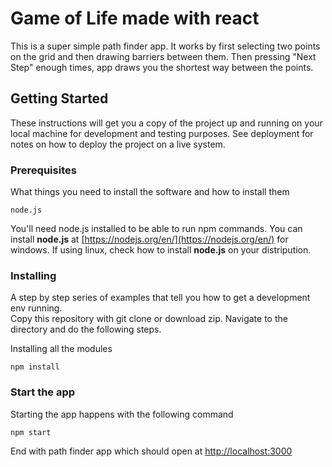 # Game of Life made with react

This is a super simple path finder app. It works by first selecting two points on the grid and then drawing barriers between them. Then pressing "Next Step" enough times, app draws you the shortest way between the points.

## Getting Started

These instructions will get you a copy of the project up and running on your local machine for development and testing purposes. See deployment for notes on how to deploy the project on a live system.</br>

### Prerequisites

What things you need to install the software and how to install them

```
node.js
```
You'll need node.js installed to be able to run npm commands. You can install **node.js** at [https://nodejs.org/en/](https://nodejs.org/en/) for windows. If using linux, check how to install **node.js** on your distripution.

### Installing

A step by step series of examples that tell you how to get a development env running.</br>
Copy this repository with git clone or download zip. Navigate to the directory and do the following steps.</br>

Installing all the modules

```
npm install
```
### Start the app

Starting the app happens with the following command

```
npm start
```

End with path finder app which should open at [http://localhost:3000](http://localhost:3000)
</br>
